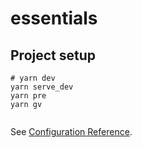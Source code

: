 # essentials

## Project setup

```
# yarn dev
yarn serve_dev
yarn pre
yarn gv


```



See [Configuration Reference](https://vitejs.dev/config/).
